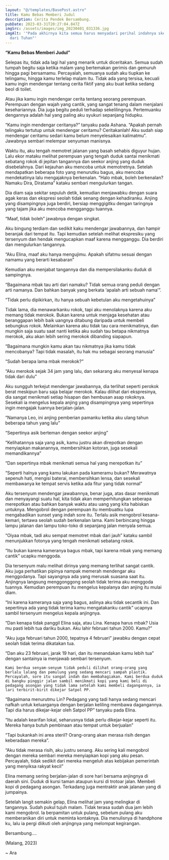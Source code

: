 ```yaml
---
layout: "@/templates/BasePost.astro"
title: Kamu Bebas Memberi Judul
description: C﻿erita Pendek Bersambung.
pubDate: 2023-03-31T20:27:04.847Z
imgSrc: /assets/images/img_20230401_031336.jpg
imgAlt: '"Pada akhirnya kita semua harus menyadari perihal indahnya skenario
  dari Tuhan"'
---
```

**“Kamu Bebas Memberi Judul”**

Selepas itu, tidak ada lagi hal yang menarik untuk diceritakan. Semua sudah tumpah begitu saja ketika malam yang bertemakan gerimis dan gemuruh hingga pagi bersamamu. Percayalah, semuanya sudah aku tiupkan ke telingamu, hingga kamu terlelap malam itu. Tidak ada yang tersisa, kecuali kamu ingin mendengar tentang cerita fiktif yang aku buat ketika sedang beol di toilet.

Atau jika kamu ingin mendengar cerita tentang seorang perempuan. Perempuan dengan wajah yang cantik, yang sangat tenang dalam menjalani kesehariannya. Dia juga begitu peduli terhadap sekelilingnya. Pertemuanku dengannya adalah hal yang paling aku syukuri sepanjang hidupku.


“Kamu ingin mendengar ceritanya?” tanyaku pada Ashana.
“Apakah pernah telingaku tertutup untuk mendengar ceritamu? Ceritakanlah! Aku sudah siap mendengar ceritamu sedari kamu belum menyelesaikan kalimatmu”. Jawabnya sembari melempar senyuman manisnya.


Waktu itu, aku tengah memotret jalanan yang basah sehabis diguyur hujan. Lalu ekor mataku melihat perempuan yang tengah duduk santai menikmati sebatang rokok di jepitan tangannya dan seekor anjing yang duduk disebelahnya. Dari kejauhan aku mencoba untuk memotretnya. Setelah mendapatkan beberapa foto yang menurutku bagus, aku mencoba mendekatinya lalu mengajaknya berkenalan. “Halo mbak, boleh berkenalan? Namaku Dira, Diratama” kataku sembari mengulurkan tangan.


Dia diam saja sekitar sepuluh detik, kemudian menjawabku dengan suara agak keras dan ekspresi seolah tidak senang dengan kehadiranku. Anjing yang disampingnya juga berdiri, bersiap menggigitku dengan taringnya yang tajam jika aku mencoba mengganggu tuannya.


“Maaf, tidak boleh” jawabnya dengan singkat.


Aku bingung terdiam dan sedikit kaku mendengar jawabannya, dan hampir beranjak dari tempat itu. Tapi kemudian setelah melihat ekspresiku yang tersenyum dan hendak mengucapkan maaf karena mengganggu. Dia berdiri dan mengulurkan tangannya.


“Aku Elina, maaf aku hanya mengujimu. Apakah sifatmu sesuai dengan namamu yang berarti kesabaran” 


Kemudian aku menjabat tangannya dan dia mempersilakanku duduk di sampingnya. 


“Bagaimana mbak tau arti dari namaku? Tidak semua orang peduli dengan arti namanya. Dan bahkan banyak yang berkata ‘apalah arti sebuah nama’”.


“Tidak perlu dipikirkan, itu hanya sebuah kebetulan aku mengetahuinya”


Tidak lama, dia menawarkanku rokok, tapi aku menolaknya karena aku memang tidak merokok. Bukan karena untuk menjaga kesehatan atau beranggapan lebih baik uangnya ditabung daripada untuk membeli sebungkus rokok. Melainkan karena aku tidak tau cara menikmatinya, dan mungkin saja suatu saat nanti ketika aku sudah tau betapa nikmatnya merokok, aku akan lebih sering merokok dibanding siapapun.


“Bagaimana mungkin kamu akan tau nikmatnya jika kamu tidak mencobanya? Tapi tidak masalah, itu hak mu sebagai seorang manusia”


“Sudah berapa lama mbak merokok?”


“Aku merokok sejak 34 jam yang lalu, dan sekarang aku menyesal kenapa tidak dari dulu”


Aku sungguh terkejut mendengar jawabannya, dia terlihat seperti perokok berat meskipun baru saja belajar merokok. Kalau dilihat dari ekspresinya, dia sangat menikmati setiap hisapan dan hembusan asap rokoknya. Sesekali ia mengelus kepala anjing yang disampingnya yang sepertinya ingin mengajak tuannya berjalan-jalan.


“Namanya Leo, ini anjing pemberian pamanku ketika aku ulang tahun beberapa tahun yang lalu” 


“Sepertinya asik berteman dengan seekor anjing”


“Kelihatannya saja yang asik, kamu justru akan direpotkan dengan menyiapkan makanannya, membersihkan kotoran, juga sesekali memandikannya”


“Dan sepertinya mbak menikmati semua hal yang merepotkan itu”


“Seperti halnya yang kamu lakukan pada kameramu bukan? Merawatnya sepenuh hati, mengisi baterai, membersihkan lensa, dan sesekali membawanya ke tempat servis ketika ada fitur yang tidak normal”


Aku tersenyum mendengar jawabannya, benar juga, atas dasar menikmati dan menyayangi suatu hal, kita tidak akan memperhitungkan seberapa merepotkan atau bahkan banyak waktu atau uang yang kita habiskan untuknya. Mengobrol dengan perempuan itu membuatku lupa mengabadikan sunset yang indah sore itu. Terlalu asik mengobrol kesana-kemari, tertawa seolah sudah berkenalan lama. Kami berbincang hingga lampu jalanan dan lampu toko-toko di sepanjang jalan menyala semua. 


“Oiyaa mbak, tadi aku sempat memotret mbak dari jauh” kataku sambil menunjukkan fotonya yang tengah menikmati sebatang rokok.


“Itu bukan karena kameranya bagus mbak, tapi karena mbak yang memang cantik” ucapku menggoda.


Dia tersenyum malu melihat dirinya yang memang terlihat sangat cantik. Aku juga perhatikan pipinya nampak memerah mendengar aku menggodanya. Tapi sayangnya ada yang merusak suasana saat itu. Anjingnya langsung menggonggong seolah tidak terima aku menggoda tuannya. Kemudian perempuan itu mengelus kepalanya dan anjing itu mulai diam.


“Ini karena kameranya saja yang bagus, aslinya aku tidak secantik ini. Dan sepertinya ada yang tidak terima kamu mengatakanku cantik” ucapnya sambil tersenyum mengelus kepala anjingnya.


“Dan kenapa tidak panggil Elina saja, atau Lina. Kenapa harus mbak? Usia mu pasti lebih tua dariku bukan. Aku lahir februari tahun 2000. Kamu?”


“Aku juga februari tahun 2000, tepatnya 4 februari” jawabku dengan cepat seolah tidak terima dikatakan tua.


“Dan aku 23 februari, jarak 19 hari, dan itu menandakan kamu lebih tua” dengan santainya ia menjawab sembari tersenyum.


	Kami berdua senyam-senyum tidak peduli dilihat orang-orang yang berlalu lalang dan pemulung yang sedang mencari sampah plastik. Percayalah, sore itu sangat indah dan membahagiakan. Kami berdua duduk di bangku pinggir jalan sambil menikmati kopi yang kami beli di pedagang asongan yang tidak lama setelah kami membeli dagangannya, ia lari terbirit-birit dikejar Satpol PP. 


“Bagaimana menurutmu Lin? Pedagang yang tadi hanya sedang mencari nafkah untuk keluarganya dengan berjalan keliling membawa dagangannya. Tapi dia harus dikejar-kejar oleh Satpol PP” tanyaku pada Elina.


“Itu adalah kearifan lokal, seharusnya tidak perlu dikejar-kejar seperti itu. Mereka hanya butuh pembinaan atau tempat untuk berjualan”


“Tapi bukankah ini area steril? Orang-orang akan merasa risih dengan keberadaan mereka”.


“Aku tidak merasa risih, aku justru senang. Aku sering kali mengobrol dengan mereka sembari mereka menyiapkan kopi yang aku pesan. Percayalah, tidak sedikit dari mereka mengeluh atas kebijakan pemerintah yang menyiksa rakyat kecil” 


Elina memang sering berjalan-jalan di sore hari bersama anjingnya di daerah sini. Duduk di kursi taman ataupun kursi di trotoar jalan. Membeli kopi di pedagang asongan. Terkadang juga mentraktir anak jalanan yang di jumpainya. 


Setelah langit semakin gelap, Elina melihat jam yang melingkar di tangannya. Sudah pukul tujuh malam. Tidak terasa sudah dua jam lebih kami mengobrol. Ia berpamitan untuk pulang, sebelum pulang aku memberanikan diri untuk meminta kontaknya. Dia menulisnya di handphone ku, lalu ia pergi diikuti oleh anjingnya yang melompat kegirangan.

Bersambung....


(Malang, 2023)


~ Ara